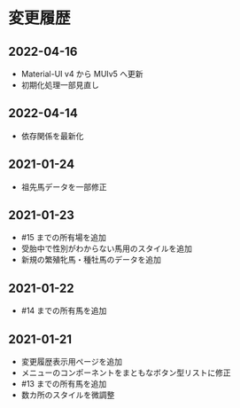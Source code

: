 # 変更履歴

## 2022-04-16

- Material-UI v4 から MUIv5 へ更新
- 初期化処理一部見直し

## 2022-04-14

- 依存関係を最新化

## 2021-01-24

- 祖先馬データを一部修正

## 2021-01-23

- #15 までの所有場を追加
- 受胎中で性別がわからない馬用のスタイルを追加
- 新規の繁殖牝馬・種牡馬のデータを追加

## 2021-01-22

- #14 までの所有馬を追加

## 2021-01-21

- 変更履歴表示用ページを追加
- メニューのコンポーネントをまともなボタン型リストに修正
- #13 までの所有馬を追加
- 数カ所のスタイルを微調整
